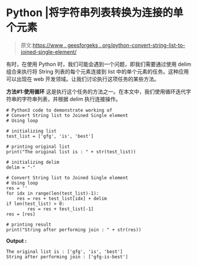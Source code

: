 # Python |将字符串列表转换为连接的单个元素

> 原文:[https://www . geesforgeks . org/python-convert-string-list-to-joined-single-element/](https://www.geeksforgeeks.org/python-convert-string-list-to-joined-single-element/)

有时，在使用 Python 时，我们可能会遇到一个问题，即我们需要通过使用 delim 组合来执行将 String 列表的每个元素连接到 list 中的单个元素的任务。这种应用可以出现在 web 开发领域。让我们讨论执行这项任务的某些方法。

**方法#1:使用循环**
这是执行这个任务的方法之一。在本文中，我们使用循环迭代字符串的字符串列表，并根据 delim 执行连接操作。

```
# Python3 code to demonstrate working of 
# Convert String list to Joined Single element
# Using loop

# initializing list
test_list = ['gfg', 'is', 'best']

# printing original list
print("The original list is : " + str(test_list))

# initializing delim 
delim = "-"

# Convert String list to Joined Single element
# Using loop
res = ''  
for idx in range(len(test_list)-1):
    res = res + test_list[idx] + delim
if len(test_list) > 0:
        res = res + test_list[-1]
res = [res]

# printing result 
print("String after performing join : " + str(res)) 
```

**Output :**

```
The original list is : ['gfg', 'is', 'best']
String after performing join : ['gfg-is-best']

```